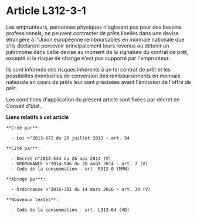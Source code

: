 # Article L312-3-1

Les  emprunteurs, personnes physiques n'agissant pas pour des besoins  professionnels, ne peuvent contracter de prêts
libellés dans une devise  étrangère à l'Union européenne remboursables en monnaie nationale que  s'ils déclarent percevoir
principalement leurs revenus ou détenir un  patrimoine dans cette devise au moment de la signature du contrat de  prêt,
excepté si le risque de change n'est pas supporté par  l'emprunteur.

Ils sont informés des risques inhérents à un  tel contrat de prêt et les possibilités éventuelles de conversion des
remboursements en monnaie nationale en cours de prêts leur sont  précisées avant l'émission de l'offre de prêt.

Les conditions d'application du présent article sont fixées par décret en Conseil d'Etat.

**Liens relatifs à cet article**

	**Créé par**:

	  - Loi n°2013-672 du 26 juillet 2013 - art. 54

	**Cité par**:

	  - Décret n°2014-544 du 26 mai 2014 (V)
	  - ORDONNANCE n°2014-946 du 20 août 2014 - art. 7 (V)
	  - Code de la consommation - art. R312-0 (MMN)

	**Abrogé par**:

	  - Ordonnance n°2016-301 du 14 mars 2016 - art. 34 (V)

	**Nouveaux textes**:

	  - Code de la consommation - art. L313-64 (VD)
